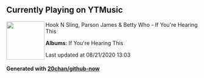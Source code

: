 ## Currently Playing on YTMusic

[<img align="left" width="100" src="https://lh3.googleusercontent.com/NBVyqB4zLoeHTKVFXP9un-nfutzSU5mq51AzaWt3DtN7aGOTd5TK_dtCsKpxwTLqesr4TnSvqzxSp3U">](https://music.youtube.com/channel/UCsp5sSjpDuxKrdEFTFLUO9A)

Hook N Sling, Parson James & Betty Who - If You're Hearing This

**Albums**: If You're Hearing This

Last updated at 08/21/2020 13:03

#### Generated with [20chan/github-now](https://github.com/20chan/github-now)


<!--
**20chan/20chan** is a ✨ _special_ ✨ repository because its `README.md` (this file) appears on your GitHub profile.

Here are some ideas to get you started:

- 🔭 I’m currently working on ...
- 🌱 I’m currently learning ...
- 👯 I’m looking to collaborate on ...
- 🤔 I’m looking for help with ...
- 💬 Ask me about ...
- 📫 How to reach me: ...
- 😄 Pronouns: ...
- ⚡ Fun fact: ...
-->
